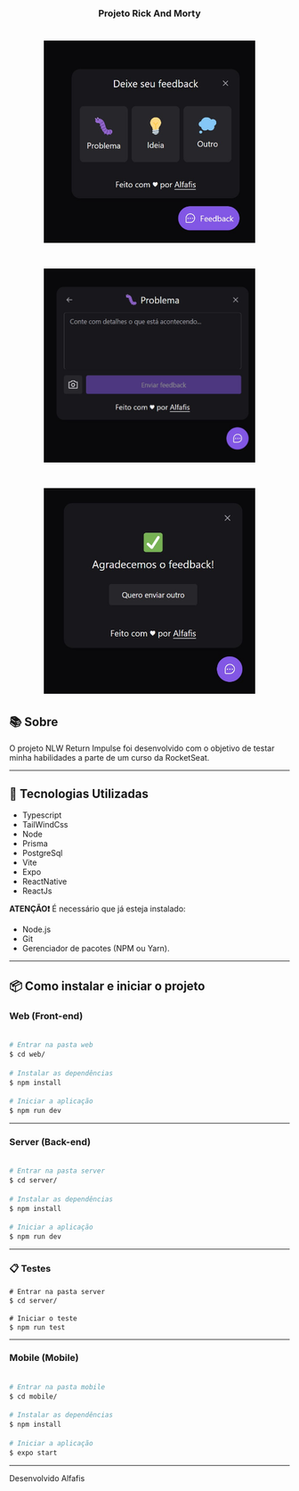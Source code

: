 <h3 align="center"> Projeto Rick And Morty </h3>

<h1 align="center">
    <img width= '380' src=".\public\Screenshot_1.jpg">
</h1>

<h1 align="center">
    <img width= '380' src=".\public\Screenshot_2.jpg">
</h1>

<h1 align="center">
    <img width= '380' src=".\public\Screenshot_3.jpg">
</h1>

## 📚 Sobre

O projeto NLW Return Impulse foi desenvolvido com o objetivo de testar minha habilidades a parte de um curso da RocketSeat.

---

## 🚀 Tecnologias Utilizadas

- Typescript
- TailWindCss
- Node
- Prisma
- PostgreSql
- Vite
- Expo
- ReactNative
- ReactJs

**ATENÇÃO❗** É necessário que já esteja instalado:

- Node.js
- Git
- Gerenciador de pacotes (NPM ou Yarn).

---

## 📦 Como instalar e iniciar o projeto

### Web (Front-end)

```bash

# Entrar na pasta web
$ cd web/

# Instalar as dependências
$ npm install

# Iniciar a aplicação
$ npm run dev

```

---

### Server (Back-end)

```bash

# Entrar na pasta server
$ cd server/

# Instalar as dependências
$ npm install

# Iniciar a aplicação
$ npm run dev

```

---

### 📋 Testes
```
# Entrar na pasta server
$ cd server/

# Iniciar o teste
$ npm run test
```

---

### Mobile (Mobile)

```bash

# Entrar na pasta mobile
$ cd mobile/

# Instalar as dependências
$ npm install

# Iniciar a aplicação
$ expo start

```

---

Desenvolvido Alfafis

